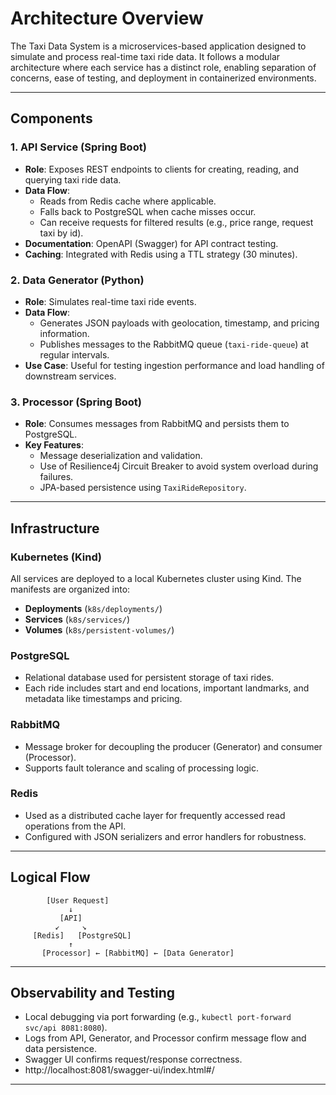 
# Architecture Overview

The Taxi Data System is a microservices-based application designed to simulate and process real-time taxi ride data. It follows a modular architecture where each service has a distinct role, enabling separation of concerns, ease of testing, and deployment in containerized environments.

---

## Components

### 1. API Service (Spring Boot)
- **Role**: Exposes REST endpoints to clients for creating, reading, and querying taxi ride data.
- **Data Flow**:
    - Reads from Redis cache where applicable.
    - Falls back to PostgreSQL when cache misses occur.
    - Can receive requests for filtered results (e.g., price range, request taxi by id).
- **Documentation**: OpenAPI (Swagger) for API contract testing.
- **Caching**: Integrated with Redis using a TTL strategy (30 minutes).

### 2. Data Generator (Python)
- **Role**: Simulates real-time taxi ride events.
- **Data Flow**:
    - Generates JSON payloads with geolocation, timestamp, and pricing information.
    - Publishes messages to the RabbitMQ queue (`taxi-ride-queue`) at regular intervals.
- **Use Case**: Useful for testing ingestion performance and load handling of downstream services.

### 3. Processor (Spring Boot)
- **Role**: Consumes messages from RabbitMQ and persists them to PostgreSQL.
- **Key Features**:
    - Message deserialization and validation.
    - Use of Resilience4j Circuit Breaker to avoid system overload during failures.
    - JPA-based persistence using `TaxiRideRepository`.

---

## Infrastructure

### Kubernetes (Kind)
All services are deployed to a local Kubernetes cluster using Kind. The manifests are organized into:
- **Deployments** (`k8s/deployments/`)
- **Services** (`k8s/services/`)
- **Volumes** (`k8s/persistent-volumes/`)

### PostgreSQL
- Relational database used for persistent storage of taxi rides.
- Each ride includes start and end locations, important landmarks, and metadata like timestamps and pricing.

### RabbitMQ
- Message broker for decoupling the producer (Generator) and consumer (Processor).
- Supports fault tolerance and scaling of processing logic.

### Redis
- Used as a distributed cache layer for frequently accessed read operations from the API.
- Configured with JSON serializers and error handlers for robustness.

---

## Logical Flow

```text
        [User Request]
             ↓
           [API]
          ↙     ↘
     [Redis]   [PostgreSQL]
             ↑
       [Processor] ← [RabbitMQ] ← [Data Generator]
```

---

## Observability and Testing

- Local debugging via port forwarding (e.g., `kubectl port-forward svc/api 8081:8080`).
- Logs from API, Generator, and Processor confirm message flow and data persistence.
- Swagger UI confirms request/response correctness.
- http://localhost:8081/swagger-ui/index.html#/

---